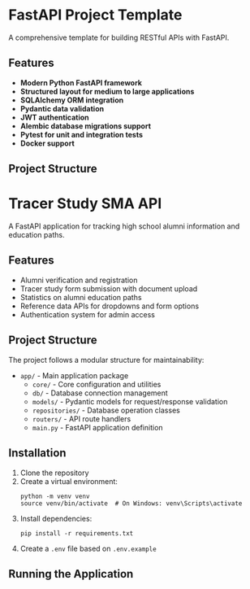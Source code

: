 # FastAPI Project Template

A comprehensive template for building RESTful APIs with FastAPI.

## Features

- **Modern Python FastAPI framework**
- **Structured layout for medium to large applications**
- **SQLAlchemy ORM integration**
- **Pydantic data validation**
- **JWT authentication**
- **Alembic database migrations support**
- **Pytest for unit and integration tests**
- **Docker support**

## Project Structure
# Tracer Study SMA API

A FastAPI application for tracking high school alumni information and education paths.

## Features

- Alumni verification and registration
- Tracer study form submission with document upload
- Statistics on alumni education paths
- Reference data APIs for dropdowns and form options
- Authentication system for admin access

## Project Structure

The project follows a modular structure for maintainability:

- `app/` - Main application package
  - `core/` - Core configuration and utilities
  - `db/` - Database connection management
  - `models/` - Pydantic models for request/response validation
  - `repositories/` - Database operation classes
  - `routers/` - API route handlers
  - `main.py` - FastAPI application definition

## Installation

1. Clone the repository
2. Create a virtual environment:
   ```
   python -m venv venv
   source venv/bin/activate  # On Windows: venv\Scripts\activate
   ```
3. Install dependencies:
   ```
   pip install -r requirements.txt
   ```
4. Create a `.env` file based on `.env.example`

## Running the Application